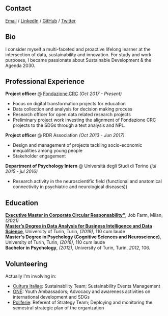 ## Contact

[Email](mailto:andrea.selva@outlook.it) / [LinkedIn](https://www.linkedin.com/in/andrea-s-091531160/) / [GitHub](https://github.com/selvaandrea) / [Twitter](https://twitter.com/andreaselva9)

## Bio

I consider myself a multi-faceted and proactive lifelong learner at the intersection of data, sustainability and innovation. For study and work purposes, I became passionate about Sustainable Development & the Agenda 2030.

## Professional Experience

**Project officer** @ [Fondazione CRC](https://www.fondazionecrc.it/) _(Oct 2017 - Present)_ <br>
- Focus on digital transformation projects for education
- Data collection and analysis for decision making process
- Research officer for open data related research projects
- Preliminary project work investing the alignment of Fondazione CRC projects to the SDGs through a text analysis and NPL.

**Project officer** @ RDR Association _(Oct 2013 - Jun 2017)_ <br>
- Design and management of projects tackling socio-economic inequalities among young people
- Stakeholder engagement

**Department of Psychology Intern** @ Università degli Studi di Torino _(jul 2015 - jul 2016)_ <br>
- Research activity in the neuroscientific field (functional and anatomical connectivity in psychiatric and neurological diseases))

## Education

**[Executive Master in Corporate Circular Responsability"](https://twitter.com/andreaselva9)**, Job Farm, Milan,_(2021)_ <br>
**[Master’s Degree in Data Analysis for Business Intelligence and Data Science](https://www.masteradabi.it/)**, University of Turin, Turin, _(2019)_, 110 cum laude <br>
**Master's Degree in Psychology (Cognitive Sciences and Neuroscience)**, University of Turin, Turin, _(2016)_, 110 cum laude <br>
**Bachelor in Psychology**, _(2012)_, University of Turin, Turin, _2012_, 106.

## Volunteering
Actually I'm involving in:
- [Cultura Italiae](): Sustainability Team; Sustainability Events Management
- [ONE](https://www.one.org/international/): Youth Ambassadors; Advocacy and awareness activities on international development and SDGs
- [Poliferie](https://poliferie.org/): Referent of Strategy Team; Deploying and monitoring the semestral strategic plan of the organization
